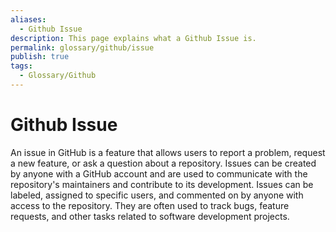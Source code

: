 ```yaml
---
aliases:
  - Github Issue
description: This page explains what a Github Issue is.
permalink: glossary/github/issue
publish: true
tags:
  - Glossary/Github
---
```


# Github Issue

An issue in GitHub is a feature that allows users to report a problem, request a new feature, or ask a question about a repository. Issues can be created by anyone with a GitHub account and are used to communicate with the repository's maintainers and contribute to its development. Issues can be labeled, assigned to specific users, and commented on by anyone with access to the repository. They are often used to track bugs, feature requests, and other tasks related to software development projects.
